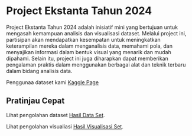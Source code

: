 # Project Ekstanta Tahun 2024
Project Ekstanta Tahun 2024 adalah inisiatif mini yang bertujuan untuk mengasah kemampuan analisis dan visualisasi dataset. Melalui project ini, partisipan akan mendapatkan kesempatan untuk meningkatkan keterampilan mereka dalam menganalisis data, memahami pola, dan menyajikan informasi dalam bentuk visual yang menarik dan mudah dipahami. Selain itu, project ini juga diharapkan dapat memberikan pengalaman praktis dalam menggunakan berbagai alat dan teknik terbaru dalam bidang analisis data. 

Penggunaa dataset kami [Kaggle Page](https://www.kaggle.com/datasets/shariful07/student-mental-health)

## Pratinjau Cepat
Lihat pengolahan dataset [Hasil Data Set](data/Student_Mental_Health_V1.csv). 

Lihat pengolahan visualiasi [Hasil Visualisasi Set](data/image.csv).
